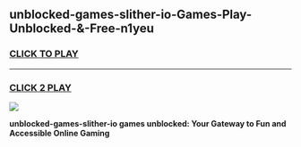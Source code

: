 
## unblocked-games-slither-io-Games-Play-Unblocked-&-Free-n1yeu
<h3>
<a href="https://premium76.site?title=unblocked-games-slither-io&ref=24A">CLICK TO PLAY</a></h3>
<hr>

<h3>
<a href="https://premium76.site?title=unblocked-games-slither-io&ref=24A">CLICK 2 PLAY</a>
  
</h3>

<a href="https://premium76.site?title=unblocked-games-slither-io&ref=24A"><img src="https://clearcache.store/games.png"></a>


**unblocked-games-slither-io games unblocked: Your Gateway to Fun and Accessible Online Gaming**
